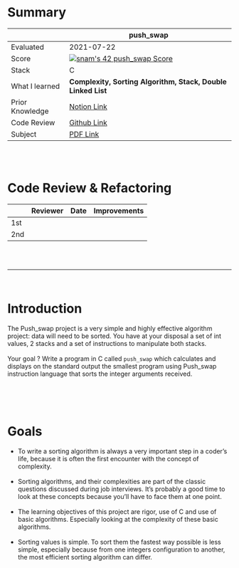 # Summary

|     | push_swap | 
| --- | --------- |
| Evaluated | 2021-07-22 |
| Score | [![snam's 42 push_swap Score](https://badge42.herokuapp.com/api/project/snam/push_swap)](https://github.com/JaeSeoKim/badge42) |
| Stack | C |
| What I learned | **Complexity, Sorting Algorithm, Stack, Double Linked List** |
| Prior Knowledge | [Notion Link](https://www.notion.so/push_swap-sorting-data-on-a-stack-63c960dc0fb4422fbe1b05792646d665) |
| Code Review | [Github Link]() |
| Subject | [PDF Link](https://github.com/soyeon-nam/42_cursus/blob/main/02%20push_swap/en.subject.pdf) |

<br/><br/>

# Code Review & Refactoring

|     | Reviewer | Date | Improvements |
| ----| --------| ---- | ----------- |
| 1st |  |  |  |
| 2nd |  |  |  |

<br/><br/>

---

<br/>

# **Introduction**
The Push_swap project is a very simple and highly effective algorithm project: data will need to be sorted. You have at your disposal a set of int values, 2 stacks and a set of instructions to manipulate both stacks.
<br/><br/>
Your goal ? Write a program in C called `push_swap` which calculates and displays on the standard output the smallest program using Push_swap instruction language that sorts the integer arguments received.

<br/><br/><br/>

# **Goals**
 - To write a sorting algorithm is always a very important step in a coder’s life, because it is often the first encounter with the concept of complexity.
 <br/><br/>
 - Sorting algorithms, and their complexities are part of the classic questions discussed during job interviews. It’s probably a good time to look at these concepts because you’ll have to face them at one point.
 <br/><br/>
 - The learning objectives of this project are rigor, use of C and use of basic algorithms. Especially looking at the complexity of these basic algorithms.
 <br/><br/>
 - Sorting values is simple. To sort them the fastest way possible is less simple, especially because from one integers configuration to another, the most efficient sorting algorithm can differ.
<br/><br/><br/>
